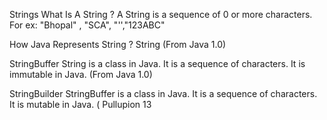 Strings
What Is A String ?
A String is a sequence of 0 or more characters.
For ex: "Bhopal"
, "SCA", "'',"123ABC"


How Java Represents String ?
String
(From Java 1.0)

StringBuffer
String is a class in Java. It is a sequence of characters. It is immutable in Java.
(From Java 1.0)


StringBuilder
StringBuffer is a class in Java. It is a sequence of characters. It is mutable in Java.
(
Pullupion
13
